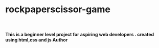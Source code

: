 <h1>rockpaperscissor-game</h1>
<br>
<br>
<b>This is a beginner level project for aspiring web developers . created using html,css and js
Author</b>
